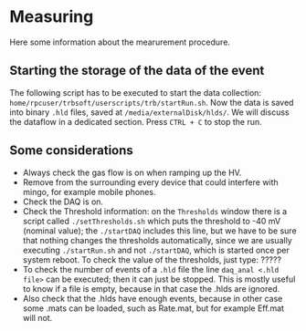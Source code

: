 # Measuring
Here some information about the mearurement procedure.

## Starting the storage of the data of the event
The following script has to be executed to start the data collection: `home/rpcuser/trbsoft/userscripts/trb/startRun.sh`. Now the data is saved into binary `.hld` files, saved at `/media/externalDisk/hlds/`. We will discuss the dataflow in a dedicated section. Press `CTRL + C` to stop the run.

## Some considerations
- Always check the gas flow is on when ramping up the HV.
- Remove from the surrounding every device that could interfere with mingo, for example mobile phones.
- Check the DAQ is on.
- Check the Threshold information: on the `Thresholds` window there is a script called `./setThresholds.sh` which puts the threshold to -40 mV (nominal value); the `./startDAQ` includes this line, but we have to be sure that nothing changes the thresholds automatically, since we are usually executing `./startRun.sh` and not `./startDAQ`, which is started once per system reboot. To check the value of the thresholds, just type: ?????
- To check the number of events of a `.hld` file the line `daq_anal <.hld file>` can be executed; then it can just be stopped. This is mostly useful to know if a file is empty, because in that case the .hlds are ignored.
- Also check that the .hlds have enough events, because in other case some .mats can be loaded, such as Rate.mat, but for example Eff.mat will not.
